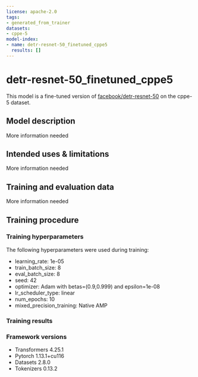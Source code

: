 ```yaml
---
license: apache-2.0
tags:
- generated_from_trainer
datasets:
- cppe-5
model-index:
- name: detr-resnet-50_finetuned_cppe5
  results: []
---
```


<!-- This model card has been generated automatically according to the information the Trainer had access to. You
should probably proofread and complete it, then remove this comment. -->

# detr-resnet-50_finetuned_cppe5

This model is a fine-tuned version of [facebook/detr-resnet-50](https://huggingface.co/facebook/detr-resnet-50) on the cppe-5 dataset.

## Model description

More information needed

## Intended uses & limitations

More information needed

## Training and evaluation data

More information needed

## Training procedure

### Training hyperparameters

The following hyperparameters were used during training:
- learning_rate: 1e-05
- train_batch_size: 8
- eval_batch_size: 8
- seed: 42
- optimizer: Adam with betas=(0.9,0.999) and epsilon=1e-08
- lr_scheduler_type: linear
- num_epochs: 10
- mixed_precision_training: Native AMP

### Training results



### Framework versions

- Transformers 4.25.1
- Pytorch 1.13.1+cu116
- Datasets 2.8.0
- Tokenizers 0.13.2
